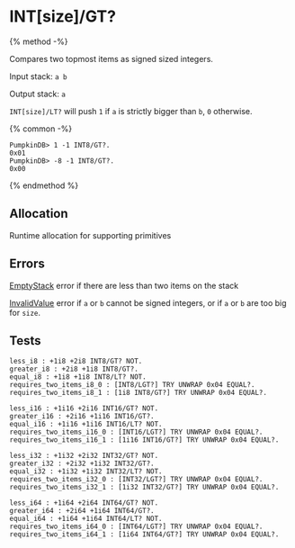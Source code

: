 # INT[size]/GT?

{% method -%}

Compares two topmost items as signed sized integers.

Input stack: `a b`

Output stack: `a`

`INT[size]/LT?` will push `1` if `a` is strictly bigger than `b`, `0` otherwise.

{% common -%}

```
PumpkinDB> 1 -1 INT8/GT?.
0x01
PumpkinDB> -8 -1 INT8/GT?.
0x00
```

{% endmethod %}

## Allocation

Runtime allocation for supporting primitives

## Errors

[EmptyStack](./errors/EmptyStack.md) error if there are less than two items on the stack

[InvalidValue](../errors/InvalidValue.md) error if `a` or `b` cannot be signed integers, or if `a` or `b` are too big for `size`.

## Tests

```test
less_i8 : +1i8 +2i8 INT8/GT? NOT.
greater_i8 : +2i8 +1i8 INT8/GT?.
equal_i8 : +1i8 +1i8 INT8/LT? NOT.
requires_two_items_i8_0 : [INT8/LGT?] TRY UNWRAP 0x04 EQUAL?.
requires_two_items_i8_1 : [1i8 INT8/GT?] TRY UNWRAP 0x04 EQUAL?.

less_i16 : +1i16 +2i16 INT16/GT? NOT.
greater_i16 : +2i16 +1i16 INT16/GT?.
equal_i16 : +1i16 +1i16 INT16/LT? NOT.
requires_two_items_i16_0 : [INT16/LGT?] TRY UNWRAP 0x04 EQUAL?.
requires_two_items_i16_1 : [1i16 INT16/GT?] TRY UNWRAP 0x04 EQUAL?.

less_i32 : +1i32 +2i32 INT32/GT? NOT.
greater_i32 : +2i32 +1i32 INT32/GT?.
equal_i32 : +1i32 +1i32 INT32/LT? NOT.
requires_two_items_i32_0 : [INT32/LGT?] TRY UNWRAP 0x04 EQUAL?.
requires_two_items_i32_1 : [1i32 INT32/GT?] TRY UNWRAP 0x04 EQUAL?.

less_i64 : +1i64 +2i64 INT64/GT? NOT.
greater_i64 : +2i64 +1i64 INT64/GT?.
equal_i64 : +1i64 +1i64 INT64/LT? NOT.
requires_two_items_i64_0 : [INT64/LGT?] TRY UNWRAP 0x04 EQUAL?.
requires_two_items_i64_1 : [1i64 INT64/GT?] TRY UNWRAP 0x04 EQUAL?.
```

